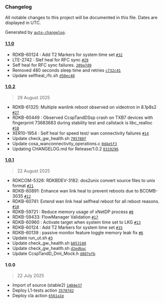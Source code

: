 ### Changelog

All notable changes to this project will be documented in this file. Dates are displayed in UTC.

Generated by [`auto-changelog`](https://github.com/CookPete/auto-changelog).

#### [1.1.0](https://github.com/rdkcentral/test-and-diagnostic/compare/1.0.2...1.1.0)

- RDKB-60124 : Add T2 Markers for system time set [`#32`](https://github.com/rdkcentral/test-and-diagnostic/pull/32)
- LTE-2742 : Slef heal for RFC sync [`#29`](https://github.com/rdkcentral/test-and-diagnostic/pull/29)
- Self heal for RFC sync failures. [`209a7d0`](https://github.com/rdkcentral/test-and-diagnostic/commit/209a7d01d296c1a49008d71cfb983c89e429457a)
- Removed 480 seconds sleep time and retries [`c732c41`](https://github.com/rdkcentral/test-and-diagnostic/commit/c732c41fee407e864fb8a1adf17452e9b970b78a)
- Update selfheal_rfc.sh [`d50ec48`](https://github.com/rdkcentral/test-and-diagnostic/commit/d50ec486a3d55109270b6555a505ccd250cca81e)

#### [1.0.2](https://github.com/rdkcentral/test-and-diagnostic/compare/1.0.1...1.0.2)

> 29 August 2025

-  RDKB-61325: Multiple wanlink reboot observed on videotron in 8.1p8s2 [`#27`](https://github.com/rdkcentral/test-and-diagnostic/pull/27)
- RDKB-60449 : Observed  CcspTandDSsp crash on TXB7 devices with fingerprint 73683683  during stability test and callstack is libc_realloc [`#18`](https://github.com/rdkcentral/test-and-diagnostic/pull/18)
- XER10-1954 : Self heal for speed test/ wan connectivity failures [`#14`](https://github.com/rdkcentral/test-and-diagnostic/pull/14)
- Update check_gw_health.sh [`795780f`](https://github.com/rdkcentral/test-and-diagnostic/commit/795780fc0010e6daedbd36184558ea7413066012)
- Update cosa_wanconnectivity_operations.c [`0d4e5f3`](https://github.com/rdkcentral/test-and-diagnostic/commit/0d4e5f3f0ac329c09c1dc21a1797ea7ef5ed95d5)
- Updating CHANGELOG.md for Release/1.0.2 [`0319296`](https://github.com/rdkcentral/test-and-diagnostic/commit/0319296c6da006d4bec0178e05403a9f599a07b4)

#### [1.0.1](https://github.com/rdkcentral/test-and-diagnostic/compare/1.0.0...1.0.1)

> 22 August 2025

- RDKCOM-5326: RDKBDEV-3182: dos2unix convert source files to unix format [`#21`](https://github.com/rdkcentral/test-and-diagnostic/pull/21)
- RDKB-60891: Enhance wan link heal to prevent reboots due to BCOMB-3035 [`#12`](https://github.com/rdkcentral/test-and-diagnostic/pull/12)
- RDKB-60741: Extend wan link heal selfheal reboot for all reboot reasons. [`#10`](https://github.com/rdkcentral/test-and-diagnostic/pull/10)
- RDKB-59721 : Reduce memory usage of xNetDP process [`#8`](https://github.com/rdkcentral/test-and-diagnostic/pull/8)
- RDKB-59433: FlowManager Validation [`#17`](https://github.com/rdkcentral/test-and-diagnostic/pull/17)
-  RDKB-60960 : Activate target when system time set to LKG [`#13`](https://github.com/rdkcentral/test-and-diagnostic/pull/13)
- RDKB-60124 :   Add T2 Markers for system time set [`#15`](https://github.com/rdkcentral/test-and-diagnostic/pull/15)
- RDKB-60139 : passive monitor feature toggle memory leak fix [`#6`](https://github.com/rdkcentral/test-and-diagnostic/pull/6)
- Update run_ut.sh [`#3`](https://github.com/rdkcentral/test-and-diagnostic/pull/3)
- Update check_gw_health.sh [`b053180`](https://github.com/rdkcentral/test-and-diagnostic/commit/b053180d393f3dc19828fab4da7f7da99b99f7d5)
- Update check_gw_health.sh [`d2edbac`](https://github.com/rdkcentral/test-and-diagnostic/commit/d2edbac0354742a9f74e8b7d40f2648898682cc2)
- Update CcspTandD_Dml_Mock.h [`d807efb`](https://github.com/rdkcentral/test-and-diagnostic/commit/d807efb6c1f4c2df82d8bc14bde7729486341751)

#### 1.0.0

> 22 July 2025

- Import of source (stable2) [`1484e37`](https://github.com/rdkcentral/test-and-diagnostic/commit/1484e37955c883ed5e3010d76ff62205b8166c5b)
- Deploy L1-tests action [`35707d2`](https://github.com/rdkcentral/test-and-diagnostic/commit/35707d254d73b576a39c992afd552562853f603f)
- Deploy cla action [`6561a1e`](https://github.com/rdkcentral/test-and-diagnostic/commit/6561a1ee278b01b9296e81715a9737ec1c5b248c)
